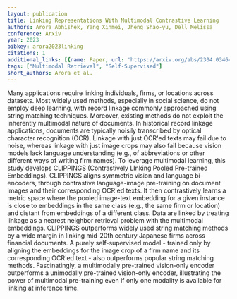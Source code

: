 ```yaml
---
layout: publication
title: Linking Representations With Multimodal Contrastive Learning
authors: Arora Abhishek, Yang Xinmei, Jheng Shao-yu, Dell Melissa
conference: Arxiv
year: 2023
bibkey: arora2023linking
citations: 1
additional_links: [{name: Paper, url: 'https://arxiv.org/abs/2304.03464'}]
tags: ["Multimodal Retrieval", "Self-Supervised"]
short_authors: Arora et al.
---
```

Many applications require linking individuals, firms, or locations across
datasets. Most widely used methods, especially in social science, do not employ
deep learning, with record linkage commonly approached using string matching
techniques. Moreover, existing methods do not exploit the inherently multimodal
nature of documents. In historical record linkage applications, documents are
typically noisily transcribed by optical character recognition (OCR). Linkage
with just OCR'ed texts may fail due to noise, whereas linkage with just image
crops may also fail because vision models lack language understanding (e.g., of
abbreviations or other different ways of writing firm names). To leverage
multimodal learning, this study develops CLIPPINGS (Contrastively LInking
Pooled Pre-trained Embeddings). CLIPPINGS aligns symmetric vision and language
bi-encoders, through contrastive language-image pre-training on document images
and their corresponding OCR'ed texts. It then contrastively learns a metric
space where the pooled image-text embedding for a given instance is close to
embeddings in the same class (e.g., the same firm or location) and distant from
embeddings of a different class. Data are linked by treating linkage as a
nearest neighbor retrieval problem with the multimodal embeddings. CLIPPINGS
outperforms widely used string matching methods by a wide margin in linking
mid-20th century Japanese firms across financial documents. A purely
self-supervised model - trained only by aligning the embeddings for the image
crop of a firm name and its corresponding OCR'ed text - also outperforms
popular string matching methods. Fascinatingly, a multimodally pre-trained
vision-only encoder outperforms a unimodally pre-trained vision-only encoder,
illustrating the power of multimodal pre-training even if only one modality is
available for linking at inference time.